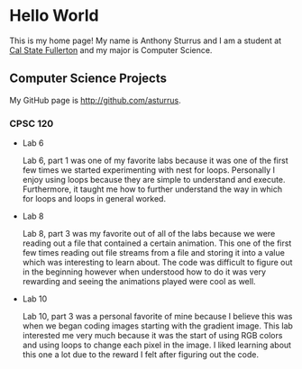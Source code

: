 # Hello World

This is my home page! My name is Anthony Sturrus and I am a student at [Cal State Fullerton](http://www.fullerton.edu/) and my major is Computer Science.

## Computer Science Projects

My GitHub page is http://github.com/asturrus. 

### CPSC 120

* Lab 6

    Lab 6, part 1 was one of my favorite labs because it was one of the first few times we started experimenting with nest for loops. Personally I enjoy using loops because they are simple to understand and execute. Furthermore, it taught me how to further understand the way in which for loops and loops in general worked. 

* Lab 8

    Lab 8, part 3 was my favorite out of all of the labs because we were reading out a file that contained a certain animation. This one of the first few times reading out file streams from a file and storing it into a value which was interesting to learn about. The code was difficult to figure out in the beginning however when understood how to do it was very rewarding and seeing the animations played were cool as well.

* Lab 10 

    Lab 10, part 3 was a personal favorite of mine because I believe this was when we began coding images starting with the gradient image. This lab interested me very much because it was the start of using RGB colors and using loops to change each pixel in the image. I liked learning about this one a lot due to the reward I felt after figuring out the code. 